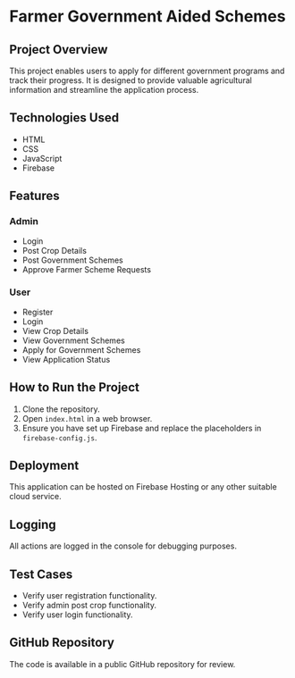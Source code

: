 # Farmer Government Aided Schemes

## Project Overview
This project enables users to apply for different government programs and track their progress. It is designed to provide valuable agricultural information and streamline the application process.

## Technologies Used
- HTML
- CSS
- JavaScript
- Firebase

## Features
### Admin
- Login
- Post Crop Details
- Post Government Schemes
- Approve Farmer Scheme Requests

### User
- Register
- Login
- View Crop Details
- View Government Schemes
- Apply for Government Schemes
- View Application Status

## How to Run the Project
1. Clone the repository.
2. Open `index.html` in a web browser.
3. Ensure you have set up Firebase and replace the placeholders in `firebase-config.js`.

## Deployment
This application can be hosted on Firebase Hosting or any other suitable cloud service.

## Logging
All actions are logged in the console for debugging purposes.

## Test Cases
- Verify user registration functionality.
- Verify admin post crop functionality.
- Verify user login functionality.

## GitHub Repository
The code is available in a public GitHub repository for review.